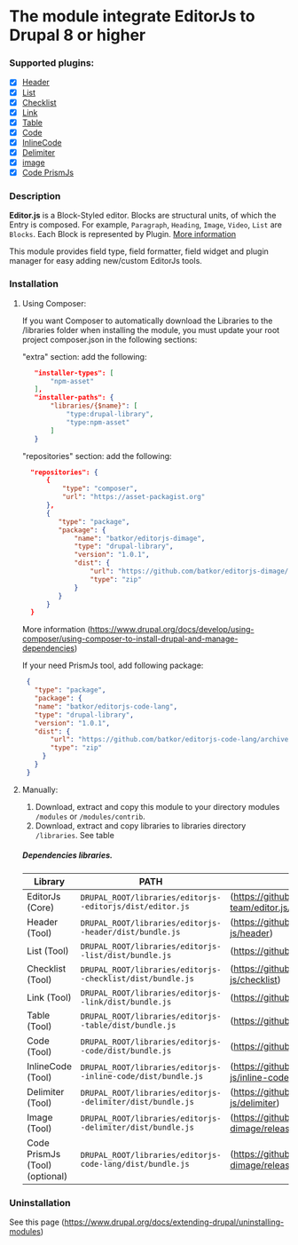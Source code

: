 The module integrate EditorJs to Drupal 8 or higher
===========

### Supported plugins:

- [x] [Header](https://github.com/editor-js/header)
- [x] [List](https://github.com/editor-js/list)
- [x] [Checklist](https://github.com/editor-js/checklist)
- [x] [Link](https://github.com/editor-js/link)
- [x] [Table](https://github.com/editor-js/table)
- [x] [Code](https://github.com/editor-js/code)
- [x] [InlineCode](https://github.com/editor-js/inline-code)
- [x] [Delimiter](https://github.com/editor-js/delimiter)
- [x] [image](https://github.com/batkor/editorjs-dimage)
- [x] [Code PrismJs](https://github.com/batkor/editorjs-code-lang)

### Description

**Editor.js** is a Block-Styled editor.
Blocks are structural units, of which the Entry is composed.
For example, `Paragraph`, `Heading`, `Image`, `Video`, `List` are `Blocks`.
Each Block is represented by Plugin.
[More information](https://editorjs.io/)

This module provides field type, field formatter, field widget
and plugin manager for easy adding new/custom EditorJs tools.

### Installation

1. Using Composer:

   If you want Composer to automatically download the Libraries
   to the /libraries folder when installing the module, you must
   update your root project composer.json in the following sections:

   "extra" section: add the following:
   ```json
      "installer-types": [
          "npm-asset"
      ],
      "installer-paths": {
          "libraries/{$name}": [
              "type:drupal-library",
              "type:npm-asset"
          ]
      }
   ```
   "repositories" section: add the following:
   ```json
     "repositories": {
         {
             "type": "composer",
             "url": "https://asset-packagist.org"
         },
         {
            "type": "package",
            "package": {
                "name": "batkor/editorjs-dimage",
                "type": "drupal-library",
                "version": "1.0.1",
                "dist": {
                    "url": "https://github.com/batkor/editorjs-dimage/archive/1.0.1.zip",
                    "type": "zip"
                }
            }
         }
     }
   ```
   More information (https://www.drupal.org/docs/develop/using-composer/using-composer-to-install-drupal-and-manage-dependencies)

   If your need PrismJs tool, add following package:
   ```json
    {
      "type": "package",
      "package": {
      "name": "batkor/editorjs-code-lang",
      "type": "drupal-library",
      "version": "1.0.1",
      "dist": {
          "url": "https://github.com/batkor/editorjs-code-lang/archive/1.0.1.zip",
          "type": "zip"
        }
      }
    }
    ```
2. Manually:

   1. Download, extract and copy this module to your directory
      modules `/modules` or `/modules/contrib`.
   2. Download, extract and copy libraries to
      libraries directory `/libraries`. See table

    ##### Dependencies libraries.

    | Library       | PATH     | Link                    |
    | ----------- | -------- | -------------------------------|
    | EditorJs (Core) | `DRUPAL_ROOT/libraries/editorjs--editorjs/dist/editor.js` | (https://github.com/codex-team/editor.js/releases) |
    | Header (Tool) | `DRUPAL_ROOT/libraries/editorjs--header/dist/bundle.js` | (https://github.com/editor-js/header) |
    | List (Tool) | `DRUPAL_ROOT/libraries/editorjs--list/dist/bundle.js` | (https://github.com/editor-js/list) |
    | Checklist (Tool) | `DRUPAL_ROOT/libraries/editorjs--checklist/dist/bundle.js` | (https://github.com/editor-js/checklist) |
    | Link (Tool) | `DRUPAL_ROOT/libraries/editorjs--link/dist/bundle.js` | (https://github.com/editor-js/link) |
    | Table (Tool) | `DRUPAL_ROOT/libraries/editorjs--table/dist/bundle.js` | (https://github.com/editor-js/table) |
    | Code (Tool) | `DRUPAL_ROOT/libraries/editorjs--code/dist/bundle.js` | (https://github.com/editor-js/code) |
    | InlineCode (Tool) | `DRUPAL_ROOT/libraries/editorjs--inline-code/dist/bundle.js` | (https://github.com/editor-js/inline-code) |
    | Delimiter (Tool) | `DRUPAL_ROOT/libraries/editorjs--delimiter/dist/bundle.js` | (https://github.com/editor-js/delimiter) |
    | Image (Tool) | `DRUPAL_ROOT/libraries/editorjs--delimiter/dist/bundle.js` | (https://github.com/batkor/editorjs-dimage/releases) |
    | Code PrismJs (Tool) (optional) | `DRUPAL_ROOT/libraries/editorjs-code-lang/dist/bundle.js` | (https://github.com/batkor/editorjs-dimage/releases) |

### Uninstallation

See this page (https://www.drupal.org/docs/extending-drupal/uninstalling-modules)
